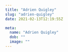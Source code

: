 ```yaml
---
title: "Adrien Quigley"
slug: "adrien-quigley"
date: 2021-02-13T12:19:55Z

meta:
  name: "Adrien Quigley"
  dob: ""
  image: ""
---
```


